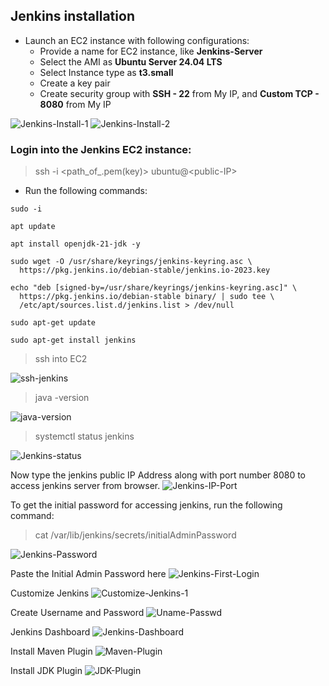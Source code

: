 ## Jenkins installation
- Launch an EC2 instance with following configurations:  
  - Provide a name for EC2 instance, like __Jenkins-Server__ 
  - Select the AMI as __Ubuntu Server 24.04 LTS__
  - Select Instance type as __t3.small__
  - Create a key pair
  - Create security group with __SSH - 22__ from My IP, and __Custom TCP - 8080__ from My IP

![Jenkins-Install-1](https://github.com/Kizhakkekkara-Vishnu-Vijayan/Jenkins-CI-CD-Pipeline/blob/master/Jenkins-SS-ALL/Jenkins-Install-1.png)
![Jenkins-Install-2](https://github.com/Kizhakkekkara-Vishnu-Vijayan/Jenkins-CI-CD-Pipeline/blob/master/Jenkins-SS-ALL/Jenkins-Install-2.png)

### Login into the Jenkins EC2 instance:
> ssh -i <path_of_.pem(key)> ubuntu@\<public-IP>

- Run the following commands:
```
sudo -i

apt update

apt install openjdk-21-jdk -y

sudo wget -O /usr/share/keyrings/jenkins-keyring.asc \
  https://pkg.jenkins.io/debian-stable/jenkins.io-2023.key

echo "deb [signed-by=/usr/share/keyrings/jenkins-keyring.asc]" \
  https://pkg.jenkins.io/debian-stable binary/ | sudo tee \
  /etc/apt/sources.list.d/jenkins.list > /dev/null

sudo apt-get update

sudo apt-get install jenkins
```
> ssh into EC2

![ssh-jenkins](https://github.com/Kizhakkekkara-Vishnu-Vijayan/Jenkins-CI-CD-Pipeline/blob/master/Jenkins-SS-ALL/ssh-jenkins.png)
> java -version

![java-version](https://github.com/Kizhakkekkara-Vishnu-Vijayan/Jenkins-CI-CD-Pipeline/blob/master/Jenkins-SS-ALL/java-version.png)
> systemctl status jenkins

![Jenkins-status](https://github.com/Kizhakkekkara-Vishnu-Vijayan/Jenkins-CI-CD-Pipeline/blob/master/Jenkins-SS-ALL/Jenkins-status.png)

Now type the jenkins public IP Address along with port number 8080 to access jenkins server from browser.
![Jenkins-IP-Port](https://github.com/Kizhakkekkara-Vishnu-Vijayan/Jenkins-CI-CD-Pipeline/blob/master/Jenkins-SS-ALL/Jenkins-IP-Port.png)

To get the initial password for accessing jenkins, run the following command:
> cat /var/lib/jenkins/secrets/initialAdminPassword

![Jenkins-Password](https://github.com/Kizhakkekkara-Vishnu-Vijayan/Jenkins-CI-CD-Pipeline/blob/master/Jenkins-SS-ALL/Jenkins-Password.png)

Paste the Initial Admin Password here
![Jenkins-First-Login](https://github.com/Kizhakkekkara-Vishnu-Vijayan/Jenkins-CI-CD-Pipeline/blob/master/Jenkins-SS-ALL/Jenkins-First-Login.png)

Customize Jenkins
![Customize-Jenkins-1](https://github.com/Kizhakkekkara-Vishnu-Vijayan/Jenkins-CI-CD-Pipeline/blob/master/Jenkins-SS-ALL/Customize-Jenkins-1.png)

Create Username and Password
![Uname-Passwd](https://github.com/Kizhakkekkara-Vishnu-Vijayan/Jenkins-CI-CD-Pipeline/blob/master/Jenkins-SS-ALL/Uname-Passwd.png)

Jenkins Dashboard
![Jenkins-Dashboard](https://github.com/Kizhakkekkara-Vishnu-Vijayan/Jenkins-CI-CD-Pipeline/blob/master/Jenkins-SS-ALL/Jenkins-Dashboard.png)

Install Maven Plugin
![Maven-Plugin](https://github.com/Kizhakkekkara-Vishnu-Vijayan/Jenkins-CI-CD-Pipeline/blob/master/Jenkins-SS-ALL/Maven-Plugin.png)

Install JDK Plugin
![JDK-Plugin](https://github.com/Kizhakkekkara-Vishnu-Vijayan/Jenkins-CI-CD-Pipeline/blob/master/Jenkins-SS-ALL/JDK-Plugin.png)